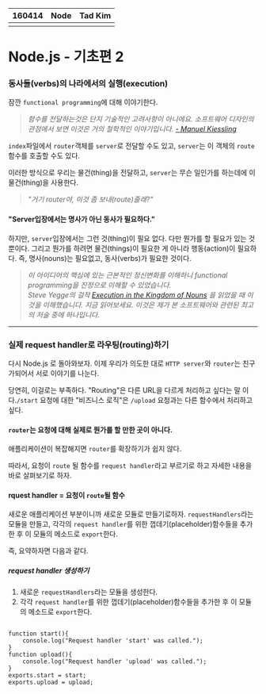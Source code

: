 
<table id="meta">
  <thead><th>160414</th><th>Node</th><th>Tad Kim</th></thead>
  <tbody>
  <tr><td></td><td></td><td></td></tr>
  </tbody>
</table>
<h1>Node.js - 기초편 2</h1>

### 동사들(verbs)의 나라에서의 실행(execution)

잠깐 `functional programming`에 대해 이야기한다.

>*함수를 전달하는것은 단지 기술적인 고려사항이 아니에요. 소프트웨어 디자인의 관점에서 보면 이것은 거의 철학적인 이야기입니다. [- Manuel Kiessling](http://www.nodebeginner.org/index-kr.html)*

`index`파일에서 `router`객체를 `server`로 전달할 수도 있고, `server`는 이 객체의 `route`함수를 호출할 수도 있다.

이러한 방식으로 우리는 물건(thing)을 전달하고, `server`는 무슨 일인가를 하는데에 이 물건(thing)을 사용한다.

>*"거기 router야, 이것 좀 보내(route)줄래?"*

#### "Server입장에서는 명사가 아닌 동사가 필요하다."
하지만, `server`입장에서는 그런 것(thing)이 필요 없다. 다만 뭔가를 할 필요가 있는 것 뿐이다. 그리고 뭔가를 하려면 물건(things)이 필요한 게 아니라 행동(action)이 필요하다. 즉, 명사(nouns)는 필요없고, 동사(verbs)가 필요한 것이다.

>*이 아이디어의 핵심에 있는 근본적인 정신변화를 이해하니 functional programming을 진정으로 이해할 수 있었습니다.<br/>Steve Yegge의 걸작 [Execution in the Kingdom of Nouns](http://steve-yegge.blogspot.com/2006/03/execution-in-kingdom-of-nouns.html) 을 읽었을 때 이것을 이해했습니다. 지금 읽어보세요. 이것은 제가 본 소프트웨어와 관련된 최고의 저술 중에 하나입니다.*

_ _ _
### 실제 request handler로 라우팅(routing)하기

다시 Node.js 로 돌아와보자. 이제 우리가 의도한 대로 `HTTP server`와 `router`는 친구가되어서 서로 이야기를 나눈다.

당연히, 이걸로는 부족하다. "Routing"은 다른 URL을 다르게 처리하고 싶다는 말 이다.`/start` 요청에 대한 "비즈니스 로직"은 `/upload` 요청과는 다른 함수에서 처리하고 싶다.

#### `router`는 요청에 대해 실제로 뭔가를 할 만한 곳이 아니다.
애플리케이션이 복잡해지면 `router`를 확장하기가 쉽지 않다.

따라서, 요청이 `route` 될 함수를 `request handler`라고 부르기로 하고 자세한 내용을 바로 살펴보기로 하자.


#### rquest handler = 요청이 `route`될 함수
새로운 애플리케이션 부분이니까 새로운 모듈로 만들기로하자. `requestHandlers`라는 모듈을 만들고, 각각의  `request handler`를 위한 껍데기(placeholder)함수들을 추가한 후 이 모듈의 메소드로 `export`한다.

즉, 요약하자면 다음과 같다.

##### request handler 생성하기
1. 새로운 `requestHandlers`라는 모듈을 생성한다.
2. 각각 `request handler`를 위한 껍데기(placeholder)함수들을 추가한 후 이 모듈의 메소드로  `export`한다.

<pre class="highlight"><code class="js">
function start(){
    console.log("Request handler 'start' was called.");
}
function upload(){
    console.log("Request handler 'upload' was called.");
}
exports.start = start;
exports.upload = upload;
</code></pre>





